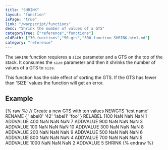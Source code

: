 ```yaml
---
title: "SHRINK"
layout: "function"
isPage: "true"
link: "/warpscript/functions"
desc: "Shrink the number of values of a GTS"
categoryTree: ["reference","functions"]
oldPath: ["30-functions","50-gts","500-function_SHRINK.html.md"]
category: "reference"
---
```

 

The `SHRINK` function requieres a `size` parameter and a GTS on the top of the stack. It consumes the `size` parameter and then it shrinks the number of values of a GTS to `size`.

This function has the side effect of sorting the GTS. If the GTS has fewer than 'SIZE' values the function will get an error.


## Example ##

{% raw %}
<warp10-warpscript-widget backend="{{backend}}"  exec-endpoint="{{execEndpoint}}">// Create a new GTS with ten values 
NEWGTS 
'test name'
RENAME
{ 'label0' '42' 'label1' 'foo' }
RELABEL
1100 NaN NaN NaN  1 ADDVALUE
400  NaN NaN NaN  7 ADDVALUE
900  NaN NaN NaN  3 ADDVALUE
100  NaN NaN NaN 10 ADDVALUE
300  NaN NaN NaN  8 ADDVALUE
200  NaN NaN NaN  9 ADDVALUE
500  NaN NaN NaN  6 ADDVALUE
800  NaN NaN NaN  4 ADDVALUE
700  NaN NaN NaN  5 ADDVALUE
1000 NaN NaN NaN  2 ADDVALUE
5 SHRINK
</warp10-warpscript-widget>
{% endraw %}
